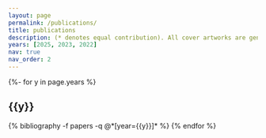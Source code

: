 ```yaml
---
layout: page
permalink: /publications/
title: publications
description: (* denotes equal contribution). All cover artworks are generated by DALL·E 3 with minimum cherry picking.
years: [2025, 2023, 2022]
nav: true
nav_order: 2
---
```

<!-- _pages/publications.md -->
<div class="publications">

{%- for y in page.years %}
  <h2 class="year">{{y}}</h2>
  {% bibliography -f papers -q @*[year={{y}}]* %}
{% endfor %}

</div>
